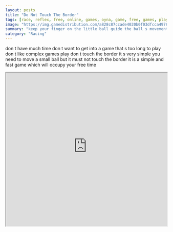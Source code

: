 ```yaml
---
layout: posts
title: "Do Not Touch The Border"
tags: [race, reflex, free, online, games, oyna, game, free, games, play, play, games]
image: "https://img.gamedistribution.com/a828c87ccade4020b0f03dfcca49768c-1280x550.jpeg"
summary: "keep your finger on the little ball guide the ball s movements so that it never touches the borders of the game  free online games oyna game free games play play games"
category: "Racing"
---
```


don t have much time don t want to get into a game that s too long to play don t like complex games play don t touch the border it s very simple you need to move a small ball but it must not touch the border it is a simple and fast game which will occupy your free time

<iframe width="100%" height="480px;" src="https://html5.gamedistribution.com/a828c87ccade4020b0f03dfcca49768c/"></iframe>